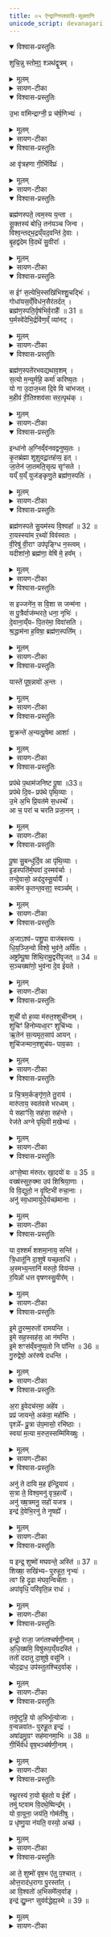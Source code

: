 ```yaml
---
title: ०५ ऐन्द्राग्निपश्वादि-सूक्तानि
unicode_script: devanagari
---
```


<details open><summary>विश्वास-प्रस्तुतिः</summary>

शुचि॒न्नु स्तोम॒ꣵ॒ श्ञथ॑द्वृ॒त्रम् ।
</details>

<details><summary>मूलम्</summary>

शुचि॒न्नु स्तोम॒ꣵ॒ श्ञथ॑द्वृ॒त्रम् ।
</details>

<details><summary>सायण-टीका</summary>

(SB) 1चतुर्थेऽनुवाकेऽभिमातिहैन्द्रपश्वादींना सूक्तान्यभिहितानि । पञ्चमे त्वैन्द्राग्निपश्वादीनां सूक्तान्यभिधीयन्ते । तत्र 'ऐन्द्राग्नं पुनरुत्सृष्टमालभेत' इत्यस्य पशोः सूक्ते षण्णामप्यृचां प्रतीकानि दर्शयति - 'शुचिं नु स्तोमं नवजातम्' इति वपाया पुरोनुवाक्या ।
सा च 'उभा वामिन्द्राग्री' इत्यत्र व्याख्याता ।

- शुचि॒न्नु स्तोम॒न्नव॑जातम॒द्येन्द्रा᳚ग्नी वृत्रहणा जु॒षेथा᳚म् ॥  [25]   
उ॒भा हि वाꣳ॑ सु॒हवा॒ जोह॑वीमि॒ ता वाजꣳ॑ स॒द्य उ॑श॒ते धेष्ठा᳚ ॥   

  -   टीका 4तत्रैव याज्या - शुचिमिति चतुष्पदा त्रिष्टुप् ॥   
शुचिं निर्दोषं स्तोमं स्तोत्रं नवजातं नवं अभूतपूर्वं जातं जननं अस्येति । बहुव्रीहौ पूर्वपदप्रकृतिस्वरत्वम् (पा.सू. 6.2.1) । अद्यास्मिन्नहनि । हे इन्द्राग्नी । पादादित्वान्न निहन्यते, षाष्ठिकमामन्त्रिताद्युदात्तत्वम् (पा.सू. 6.1.198) । वृत्रहणा वृत्रस्य पापस्य हन्तारौ युवाम् । 'सुपां सुलुक्' (पा.सू. 7.1.39) इत्यादिना आकारः, 'नामन्त्रिते समानाधिकरणे सामान्यवचनम्' (पा.सू. 8.1.73) इति पूर्वस्याविद्यमानवत्त्वनिषेधात् निहन्यते । जुषेथां सेवेथां नु क्षिप्रम् । 'आमन्त्रितं पूर्वमविद्यमानवत्' (पा.सू. 8.1.72) इत्यविद्यमानवत्त्वान्न निहन्यते, लसार्वधातुकानुदात्तत्वे विकरणस्वरः (पा.सू. 6.1.186) ।   
हि यस्मात् उभा उभौ वां युवां सुहवा स्वाह्वानौ आहूयमानावप्यरोषौ । 'बहुळं छन्दसि' (पा.सू. 6.1.34) इति प्रागेव प्रत्ययोत्पत्तेः अनैमित्तिके सम्प्रसारणे कृते, आतोयुचोऽप्रसङ्गात् (पा.सू. 3.3.128) 'ईषद्दुस्सुषु कृच्छ्राकृच्छ्रार्थेषु खल्' (पा.सू. 3.3.126) इति खल्प्रत्ययः, कृदुत्तरपदप्रकृतिस्वरत्वम् (पा.सू. 6.2.139) । उभा सुहवेति 'सुपां सुलुक्' (पा.सू. 7.1.39) इत्याकारः । ईदृशौ वां युवां जोहवीमि भृशमाह्वयामि । ह्वयतेर्यङ्लुक् 'अभ्यस्तस्य च' (पा.सू. 6.1.33) इति सम्प्रसारणम्, 'यङो वा' (पा.सू. 7.3.94) इति ईडागमः, 'हि च' (पा.सू. 8.1.34) इति निघाते निषिद्धे 'अभ्यस्तानामादिः' (पा.सू. 6.1.189) इत्याद्युदात्तत्वम् ।   
ता तौ युवां वाजं अन्नं उशते कामयमानाय यजमानाय । 'शतुरनुभो नद्यजादी' (पा.सू. 6.1.173) इति विभक्तेरुदात्तत्वम् । सद्यः तदानीमेव धेष्ठा धातृतमौ । धानकर्मणो दधातेस्तृचि 'तुश्छन्दसि' (पा.सू. 5.3.59) इतीष्ठन्प्रत्ययः 'तुरिष्ठेमेयस्सु' (पा.सू. 6.4.154) इति तृशब्दस्य लोपः, पूर्ववद्विभक्तेराकारः । तौ तादृग्गुणौ युवां यस्माज्जोहवीमि, तस्मादिमं स्तोमं जुषेथाम्, अस्मिन्निन्द्रियादिकं च धत्तमिति ॥

'श्नथद्वृत्रमुत सनोति' इति वपाया याज्या । सा चेन्द्राग्नी रोचना दिव इत्यत्र व्याख्याता ।

- श्ञथ॑द्वृ॒त्रमु॒त स॑नोति॒ वाज॒मिन्द्रा॒ यो अ॒ग्नी सहु॑री सप॒र्यात् ।  
इ॒र॒ज्यन्ता॑ वस॒व्य॑स्य॒ भूरे॒स्सह॑स्तमा॒ सह॑सा वाज॒यन्ता᳚ ।  

  -  टीका तत्रैव याज्यामाह— श्नथदूवृत्रमुतेति।   यो यजमान इन्द्राग्नी सपर्यात्परिचरति।   कीदृशा-विन्द्राग्नि, सहुरी समानाह्वानौ।   स यजमानो वृत्रं वरिणं श्नथद्विनाशयति।   उ-  १९६६ तापि च वाजमन्नं सनोति सर्वेभ्यः प्रयच्छति।   पुनरपि भूरेर्बहुलस्य वसव्यस्येरज्यन्ता, ईश्वरत्वं प्राप्तवन्तौ, सहसा स्वकीयेन बलेन सहस्तमाऽदिशयेन सोढारौ परबलस्या-भिभवितारावित्यर्थः।   वाजयन्ता वाजमन्मात्मन इच्छन्तौ।  
</details>

<details open><summary>विश्वास-प्रस्तुतिः</summary>

उ॒भा वा॑मिन्द्राग्नी॒ प्र च॑र्ष॒णिभ्यः॑ ।
</details>

<details><summary>मूलम्</summary>

उ॒भा वा॑मिन्द्राग्नी॒ प्र च॑र्ष॒णिभ्यः॑ ।
</details>

<details><summary>सायण-टीका</summary>

'उभा वामिन्द्राग्नी' इति पुरोडाशस्य पुरोनुवाक्या ।

- उ॒भा वा॑मिन्द्राग्नी आहु॒वध्या॑ उ॒भा राध॑सस्स॒ह मा॑द॒यध्यै᳚ ।  
उ॒भा दा॒तारा॑वि॒षाꣳ र॑यी॒णामु॒भा वाज॑स्य सा॒तये॑ हुवे वाम् ॥

  -   (टीका)  'प्रजापतिः प्रजा असृजत तास्सृष्टा इन्द्राग्नी अपागूहताम्' (तै.सं. 2.2.1) इति प्रश्ने काम्या इष्टय आम्नाताः । तत्र 'ऐन्द्राग्नमेकादशकपालं निर्वपेत्प्रजाकामः' । इति प्रथमा । तस्यामियं पुरोनुवाक्या - उभा वामिन्द्राग्नी इति त्रिष्टुप्चतुष्पदा ॥   
अयं च सर्वोऽनुवाको वैश्वदेवकाण्डम् । हे इन्द्राग्नी वां उभा उभौ । द्वितीयाद्विवचनस्य 'सुपां सुलुक्' (पा.सू. 7.1.39) इत्याकारः 'एकादेश उदात्तेनोदात्तः' (पा.सू. 8.2.5) इत्युदात्तत्वमेकादेशस्य । हुव इति वक्ष्यमाणेन सम्बन्धः, युवां आह्वयामि ।  
 किमर्थं ? - आहुवद्ध्यै आभिमुख्येन होतुं आहुतिप्रदानेनाराधयितुम् । जुहोतेः 'तुमर्थे सेसेनसेऽसेन्क्सेक्सेनध्यैअध्यैन्कध्यैकध्यैन्शध्यैशध्यैन्तवैतवेङ्तवेनः' (पा.सू. 3.4.9) इति कध्यैप्रत्ययः । किञ्च - राधः ओदनं हविर्लक्षणम् । 'सुपां सुपो भवन्ति' (पा.भा. 7.1.39) इति तृतीयार्थे षष्ठी, हेतौ वा पञ्चमी । उभा युवां सहैव यौगपद्येनैव नैकैकश्येन राधसा मादयद्ध्यै मादयितुं सहैव तर्पयितुं वा आह्वयामि । मदेर्ण्यन्तात्तेनैव सूत्रेण (पा.सू. 3.4.9) शध्यै प्रत्ययः सार्वधातुकत्वाण्णिलोपो (पा.सू. 6.4.51) न क्रियते ।  
 अनयोरेवाह्वाने कारणमाह - युवामेव ह्युभौ इषां अन्नानां रयीणां धनानां क्षेत्रपुत्रपश्वादीनां दातारौ । 'सावेकाचः' (पा.सू. 6.1.168) इति 'नामन्यतरस्याम्' (पा.सू. 6.1.177) इति च षष्ठीबहुवचनस्योदात्तत्वम् । तस्माद्वाजस्यान्नस्य सातये लाभाय । 'ऊतियूति' (पा.सू. 3.3.97) इत्यादिना उदात्तः क्तिन्निपातितः, 'जनसनखनां सञ्झलोः' (पा.सू. 6.4.42) इत्यात्वम् । तौ तादृशौ उभौ युवां हुवे आह्वयामि । ह्वयतेः 'बहुळं छन्दसि' (पा.सू. 2.4.73) इति शपो लुक्, 'ह्वस्सम्प्रसारणम्' (पा.सू. 6.1.32), 'अभ्यस्तस्य च' (पा.सू. 6.1.33), 'बहुळं छन्दसि' (पा.सू. 6.1.34) इति सम्प्रसारणम् ॥   
इन्द्राग्नी उभौ युवां, द्वितीयाद्विवचनम् । आहुवे आह्वयामि । किमर्थं? आहुवध्यै आभिमुख्येन होतुं उपस्थानेनाराधयितुमित्यर्थः । इह जुहोतिस्स्तुतिकर्मा ।   
किञ्च - राधसः रायो धनं हविर्लक्षणं स्तुतिर्वा । तृतीयार्थे षष्ठी । हेतौ वा पश्चमी । उभौ युवां सहैव नैकैकशः राधसः मादयध्यै मादयितूं सहैव तर्पयितुमाह्वयामि । अनयोरेवाह्वाने हेतुमाह - उभेति । युवामेव ह्युभौ इषामन्नानां रयीणां धनानां क्षेत्रपुत्रपश्वदीनां दातारौ । तस्माद्वाजस्यान्नस्य सातये लाभाय प्राप्त्यै तादृशावुभौ वां युवां हुवे आह्वयामि स्तौमि ॥


'प्रचर्षणिभ्यः' इति याज्या ।

- प्र च॑र्ष॒णिभ्य॑ᳶ पृतना॒ हवे॑षु॒ प्र पृ॑थि॒व्या रि॑रिचाथे दि॒वश्च॑ ।  
प्र सिन्धु॑भ्य॒ᳶ प्र गि॒रिभ्यो॑ महि॒त्वा प्रेन्द्रा᳚ग्नी॒ विश्वा॒ भुव॒नात्य॒न्या ।  

  -  टीका  तत्रैव विकल्पितां याज्यामाह— प्र चर्षणिभ्य इति।   हे इन्द्राग्नी पृतना संग्रामेषु  हवेषु हविः स्वीकारार्थे-ष्वाहवानेषु च चर्षणिभ्यो मनुष्येभ्यः प्रिरिचाथे परिरिचाथे प्ररिक्तावतिरिक्तौ भवथ:।   सर्वानपि मनुष्यानतिरिच्य वर्तेथे इत्यर्थः।   तथा पृथिव्या दिवश्व प्ररिरिचाथे तदुभयमतिरिच्य वर्तेथे।  तथा सिन्धुभ्यः प्ररिरिचाथे।   तथा गिरिभ्यः पर्वतेभ्यः प्ररिरिचाथे।   किं बहुना, अत्यन्याऽत्यन्तमितराणि विश्वा भुवना सर्वाणि भुवनानि महित्वा स्वकीयेन महिम्ना युवां प्ररिरिचाथे अतिरिच्य वर्तेथे।  
</details>

<details open><summary>विश्वास-प्रस्तुतिः</summary>

आ वृ॑त्रहणा गी॒र्भिर्विप्रः॑ ।
</details>

<details><summary>मूलम्</summary>

आ वृ॑त्रहणा गी॒र्भिर्विप्रः॑ ।
</details>

<details><summary>सायण-टीका</summary>

'अवृत्रहणा वृत्रहभिः' इति हविषः पुरोनुवाक्या ।


'गीर्भिर्विप्रः प्रमातिम्' इति याज्या । एतच्चोभयं पाशुकहौत्रे व्याख्यास्यते ॥



-  आवृ॑त्रहणा वृत्र॒हभि॒श्शुष्मैः᳚ ।  
इन्द्र॑ या॒तन्नमो॑भिरग्ने अ॒र्वाक् ।   
यु॒वꣳ राधो॑भि॒रक॑वेभिरिन्द्र ।  
अग्ने॑ अ॒स्मे भ॑वतमुत्त॒मेभिः॑ ।  

  - 1वपापुरोडाशस्विष्टकृतां पुरोरुक्प्रैषा मैत्रावरुणस्य - आ वृत्रहणेति त्रिष्टुप् ॥ हे वृत्रहणा! वृत्रस्य पापादेः हन्तारौ! हे इन्द्र! हे अग्ने! युवां आयातं आगच्छतं अर्वाक् अस्मदाभिमुख्येन नमोभिः अस्मदीयैर्नमस्कारैः हविर्लक्षणै अन्नैर्वा हेतुभिः आयातं, वृत्रहभिः पापादिहननसमर्थैः शुष्मैः बलैः इत्थंभूतौ युवाम् । किञ्च - हे इन्द्र! हे अग्ने! युवं युवां राधोभिः अस्मभ्यं देयैः अन्नैः अस्मे अस्मासु भवतम् । कीदृशैरिति चेत्? अकवेभिः अकुत्सितैः कुत्सितवाचि शब्दान्तरमेवेदं, उत्तमेभिः उतमैः इत्थंभूतौ भवतम् । मा भूतं निकृष्टैः देयैः । उत्तमशब्दः उञ्छादित्वादन्तोदात्तः ॥


-  गी॒र्भिर्विप्र॒ᳶ प्रम॑तिमि॒च्छमा॑नः ।  
  ईट्टे॑ र॒यिय्ँ य॒शस॑म्पूर्व॒भाज᳚म् ।  
  इन्द्रा᳚ग्नी वृत्रहणा सुवज्रा ।  
  प्र णो॒ नव्ये॑भिस्तिरतन्दे॒ष्णैः ।   

  -  1अथ तेषामेव च वपापरोडाशस्विष्टकृतां याज्याः - गीर्भिर्विप्र इति तिस्रस्त्रिष्टुभः ॥ हे इन्द्राग्नी! वृत्रहणा! पापादेः हन्तारौ! सुवज्रा! शोभनायुधौ! अयं विप्रः यजमानः युवां गीर्भिरीट्टे स्तौति याचते वा । कीदृशः? प्रमतिं प्रकर्षेण मन्तव्यं यशसं यशस्विनं न त्वयशस्यम् । मत्वर्थीयो लुप्यते । तेन तद्विषयत्वाभावात् आद्युदात्तत्वाभावः । अर्शआदिलक्षणे वाऽचि मध्योदात्तत्वं छान्दसम् । पूर्वभाजं पूर्वानस्य पुरुषान् यादृगभजत तादृशं रयिं धनं इच्छमानः लब्धुमिच्छन् युवां ईट्टे स्तौति । युवामपि तादृशं धनं अस्मभ्यं प्रतिरतं प्रवर्धयतं नव्येभिः नवतरैः अपूर्वैः नवितव्यैर्वा देष्णैः दानप्रकारैः ॥
</details>

<details open><summary>विश्वास-प्रस्तुतिः</summary>

ब्रह्म॑णस्पते॒ त्वम॒स्य य॒न्ता ।  
सू॒क्तस्य॑ बोधि॒ तन॑यञ्च जिन्व ।  
विश्व॒न्तद्भ॒द्रय्ँयद॒वन्ति॑ दे॒वाः ।  
बृ॒हद्व॑देम वि॒दथे॑ सु॒वीराः᳚ ।  
</details>

<details><summary>मूलम्</summary>

ब्रह्म॑णस्पते॒ त्वम॒स्य य॒न्ता ।  
सू॒क्तस्य॑ बोधि॒ तन॑यञ्च जिन्व ।  
विश्व॒न्तद्भ॒द्रय्ँयद॒वन्ति॑ दे॒वाः ।  
बृ॒हद्व॑देम वि॒दथे॑ सु॒वीराः᳚ ।  
</details>

<details><summary>सायण-टीका</summary>

2अथ 'ब्राह्मणस्पत्यं तूपरमालभेत' इत्यस्य पशोः सूक्ते वपायाः पुरोनुवाक्यामाह - ब्रह्मणो मन्त्रजातस्य पतिः पालकः कश्चिद्देवः, हे ब्रह्मणस्पते त्वमस्य अस्माभिः पठ्यमानस्य सूक्तस्य यन्ता नियामकः, अतो बोधि एतस्य सूक्तस्य तात्पर्यं बुध्यस्व । तत स्तनयं च त्वत्पुत्रसमानं च मां जिन्व प्रीणय । देवा युष्मदादयो विश्वमवन्तीति यदस्ति तद्भद्रं कल्याणम्, अतो रक्षार्थं सुवीराः शोमनापत्ययुक्ता वयं विदथे यज्ञे बृहत्प्रौढं स्तोत्रं वदेम ॥
</details>

<details open><summary>विश्वास-प्रस्तुतिः</summary>

स ईꣳ॑ स॒त्येभि॒स्सखि॑भिश्शु॒चद्भिः॑ ।       
गोधा॑यस॒व्ँविध॑न॒सैर॑तर्दत् ।    
ब्रह्म॑ण॒स्पति॒र्वृष॑भिर्व॒राहैः᳚ ॥ 31 ॥  
घ॒र्मस्वे॑देभि॒र्द्रवि॑ण॒व्ँ  व्या॑नट् ।
</details>

<details><summary>मूलम्</summary>

स ईꣳ॑ स॒त्येभि॒स्सखि॑भिश्शु॒चद्भिः॑ ।       
गोधा॑यस॒व्ँविध॑न॒सैर॑तर्दत् ।    
ब्रह्म॑ण॒स्पति॒र्वृष॑भिर्व॒राहैः᳚ ॥ 31 ॥  
घ॒र्मस्वे॑देभि॒र्द्रवि॑ण॒व्ँ  व्या॑नट् ।
</details>

<details><summary>सायण-टीका</summary>

3अथ वपाया याज्यामाह - स ईं स एव ब्रह्मणस्पतिः गोधायसं गोर्भूमेर्धारकं प्रतिपक्षिणं राजानं व्यतर्दत् विशेषेण हिंसितवान् । कैः सहितः? सखिभिः स्नेहयुक्तैः । कीदृशैः सखिभिः? सत्येभिः सत्यवादिभिः शुचद्भिः शुद्धियुक्तैः धनसैः हविर्लक्षणस्य धनस्य दातृभिः । इदृशै ऋत्विग्भिः पूजितो ब्रह्मणस्पतिर्विरोधिनो विनाशयतीत्यर्थः । न केवलमनिष्टं निवारयति किंत्विष्टमपि प्रापयति । कथमिति तदुच्यते - अयं ब्रह्मणस्पतिर्वृषभिः वर्षणशीलैः घर्मस्वेदेभिः घर्मनिमित्तस्वेदयुक्तपुरुषसदृशैः वरोहैर्मेघैर्द्रविणं सस्यनिष्पत्तिरूपं धनं व्यानट् विशेषेण व्याप्तवान् । वारिवाहशब्दस्य वर्णव्यत्ययेन वराह इति प्रयोगः । यथा घर्मसन्तप्ताः पुरुषाः स्विद्यन्ति तथा मेघदेहा ब्रह्मणस्पतिना प्रेरिता जलं स्रावयन्तीत्यर्थः ॥
</details>

<details open><summary>विश्वास-प्रस्तुतिः</summary>

ब्रह्म॑ण॒स्पते॑रभवद्यथाव॒शम् ।   
स॒त्यो म॒न्युर्महि॒ कर्मा॑ करिष्य॒तः ।   
यो गा उ॒दाज॒थ्स दि॒वे वि चा॑भजत् ।  
म॒हीव॑ री॒तिश्शव॑सा सर॒त्पृथ॑क् ।  
</details>

<details><summary>मूलम्</summary>

ब्रह्म॑ण॒स्पते॑रभवद्यथाव॒शम् ।   
स॒त्यो म॒न्युर्महि॒ कर्मा॑ करिष्य॒तः ।   
यो गा उ॒दाज॒थ्स दि॒वे वि चा॑भजत् ।  
म॒हीव॑ री॒तिश्शव॑सा सर॒त्पृथ॑क् ।  
</details>

<details><summary>सायण-टीका</summary>

4अथ पुरोडाशस्य पुरोनुवाक्यामाह - अस्य ब्रह्मणस्पतेः सर्वं जगत् यथा वशमभवत् येन प्रकारेणायमिच्छति तथैव प्रवर्तते । महिकर्मा जगन्नियमनरूपं महान्तं व्यापारं करिष्यतो ब्रह्मणस्पतेर्मन्युः सत्यः अवितथः कोपः, तस्मादेतदिच्छानुसारेण जगत्प्रवर्तते । जगत एतदधीनत्वमेव स्पष्टीक्रियते - गोशब्दोऽत्र जलवाची । य आदित्यो गा उदाजत् घर्मकाले जलानि स्वरश्मिभिर्भूम्या ऊर्ध्वं स्वीकृतवान् स आदित्यः पुनरपि दिवे दिवस्सकाशाद्व्यभजत् विशेषेण विभागं कृत्वा वृष्टिकाले जलं प्रेरितवान् । योऽयं धर्मकाले जलस्वीकारः, यश्च वृष्टिकाले पुनरपि जलस्य परित्याग एतत्सर्वं जगद्व्यवहारस्योपलक्षणम् । ब्रह्मणस्पतेरीदृशी रीतिर्महीव जगन्नियमनप्रकारो महानेष भुत्वा शवसा तदीयबलेन पृथक्सरत् बहुधा प्रवर्तते ॥
</details>

<details open><summary>विश्वास-प्रस्तुतिः</summary>

इन्धा॑नो अ॒ग्निव्ँव॑नवद्वनुष्य॒तः ।   
कृ॒तब्र॑ह्मा शूशुवद्रा॒तह॑व्य॒ इत् ।  
जा॒तेन॑ जा॒तमति॒सृत्प्र सृꣳ॑सते ।  
यय्ँ य॒य्ँ युज॑ङ्कृणु॒ते ब्रह्म॑ण॒स्पतिः॑ ।  
</details>

<details><summary>मूलम्</summary>

इन्धा॑नो अ॒ग्निव्ँव॑नवद्वनुष्य॒तः ।   
कृ॒तब्र॑ह्मा शूशुवद्रा॒तह॑व्य॒ इत् ।  
जा॒तेन॑ जा॒तमति॒सृत्प्र सृꣳ॑सते ।  
यय्ँ य॒य्ँ युज॑ङ्कृणु॒ते ब्रह्म॑ण॒स्पतिः॑ ।  
</details>

<details><summary>सायण-टीका</summary>

5अथ पुरोडाशस्य याज्यामाह - ब्रह्मणस्पतिर्देवः यं यं यजमानं युजं कृणुते कर्मानुष्ठानयुक्तं कुरुते, असावसौ यजमानोग्निमिन्धानः प्रदीपयन् वनुष्यतः स्वात्मानं हिंसिष्यतः शत्रून् वनवद्वनुयात् प्रतिहिंस्यात् । स च यजमानः कृतब्रह्मा संस्कृतमन्त्रो रातहव्य इत् दत्तहविष्क एव भूत्वा शूशुवत् अतिशयेन वर्धते । अयं यजमानः सृत् प्रसृतं जातं वैरिणां जन्म जातेन स्वकीयेन जन्मनाऽतिप्रसृंसतेऽतिशयेन प्रस्रंसयति अधःकरोतीत्यर्थः ॥
</details>

<details open><summary>विश्वास-प्रस्तुतिः</summary>

ब्रह्म॑णस्पते सु॒यम॑स्य वि॒श्वहा᳚ ॥ 32 ॥   
रा॒यस्स्या॑म र॒थ्यो॑ विव॑स्वतः ।   
वी॒रेषु॑ वी॒राꣳ उप॑पृङ्ग्धि न॒स्त्वम् ।  
यदीशा॑नो॒ ब्रह्म॑णा॒ वेषि॑ मे॒ हव᳚म् ।  
</details>

<details><summary>मूलम्</summary>

ब्रह्म॑णस्पते सु॒यम॑स्य वि॒श्वहा᳚ ॥ 32 ॥   
रा॒यस्स्या॑म र॒थ्यो॑ विव॑स्वतः ।   
वी॒रेषु॑ वी॒राꣳ उप॑पृङ्ग्धि न॒स्त्वम् ।  
यदीशा॑नो॒ ब्रह्म॑णा॒ वेषि॑ मे॒ हव᳚म् ।  
</details>

<details><summary>सायण-टीका</summary>

6अथ हविषः पुरोनुवाक्यामाह - हे ब्रह्यणस्पते सुयमस्य सुष्ठु नियामकस्य विवस्वतः शत्रून्विनाशयतस्तव प्रसादाद्विश्वहा सर्वेष्वहस्सु रायो धनयुक्ता रथ्यो रथयुक्ताः स्याम । त्वं तु नः अस्मदीयेषु वीरेषु पुत्रेषु वीरान् परकीयान् पुत्रानुपपृङ्ग्धि उपक्षीणत्वेन संपृक्तान्कुरु । यत् यदा ईशानोऽस्मत्स्वामी त्वं ब्रह्मणा मन्त्रेण युक्तं मे हवं मदीय हविः वैषि प्राप्नोषि तदेवत्सर्वं कुर्विति पूर्वत्रान्वयः ॥
</details>

<details open><summary>विश्वास-प्रस्तुतिः</summary>

स इज्जने॑न॒ स वि॒शा स जन्म॑ना ।   
स पु॒त्रैर्वाज॑म्भरते॒ धना॒ नृभिः॑ ।   
दे॒वाना॒य्ँयᳶ पि॒तर॑मा॒ विवा॑सति ।  
श्र॒द्धाम॑ना ह॒विषा॒ ब्रह्म॑ण॒स्पति᳚म् ।  
</details>

<details><summary>मूलम्</summary>

स इज्जने॑न॒ स वि॒शा स जन्म॑ना ।   
स पु॒त्रैर्वाज॑म्भरते॒ धना॒ नृभिः॑ ।   
दे॒वाना॒य्ँयᳶ पि॒तर॑मा॒ विवा॑सति ।  
श्र॒द्धाम॑ना ह॒विषा॒ ब्रह्म॑ण॒स्पति᳚म् ।  
</details>

<details><summary>सायण-टीका</summary>

7अथ हविषो याज्यामाह - योऽयं यजमानः देवानां पितरं पालकं ब्रह्मणस्पतिं श्रद्धामनाः श्रद्धायुक्तेन मनसा ध्यायन्, हविषा दीयमानेन आविवासति सर्वतो विशेषेणाच्छादयति प्रभूतं हविर्ददातीत्यर्थः । स इन् स एव यजमानो जनेन स्वकीयेन सह वाजं भरते अन्नं पोषयति । स इज्जनेनेत्युक्तमेव प्रपञ्चयति - स विशा स यजमानः करप्रदया प्रजया सह वाजं भरते । स जन्मना स यजमानो जातेन सहोदरेण युक्तो वाजं भरते । तथा स यजमानः पुत्रैस्सह वाजं भरते । तथा स यजमानो नृभिरन्यैर्मनुष्यैस्सह धना भरते मणिमुक्तादीनि धनानि संपादयति ॥
</details>

<details open><summary>विश्वास-प्रस्तुतिः</summary>

यास्ते॑ पूष॒न्नावो॑ अ॒न्तः ।
</details>

<details><summary>मूलम्</summary>

यास्ते॑ पूष॒न्नावो॑ अ॒न्तः ।
</details>

<details><summary>सायण-टीका</summary>

8अथ 'पौष्णꣴश्याममालभेतान्नकामः' इत्यस्य पशोः सूक्ते तिसृणामृचां प्रतीकानि दर्शयति - 'यास्ते पूषन्नावो अन्तः' इत्येषा वपायाः पुरोनुवाक्या ।  
सा च 'यज्ञो राये' इत्यनुवाके व्याख्याता ।


- यास्ते॑ पूष॒न्ना वो॑ अ॒न्तस्स॑मु॒द्रे   
हि॒र॒ण्ययी॑र॒न्तरि॑ख्षे॒ चर॑न्ति ।  
याभि॑र्यासि दू॒त्याꣳ सूर्य॑स्य ।  
कामे॑न कृ॒तश्रव॑ इ॒च्छमा॑नः ॥22॥  

  -  टीका 15पञ्चदशीमाह - हे पूषन्समुद्रे समुद्रवद्विस्तीर्णेऽन्तरिक्षे अन्तः मध्ये हिरण्ययीः सुवर्णवर्णाः ते तव संबन्धिन्यो नावो नौसमाना दीप्तयो याश्चरन्ति ॥ याभिश्च रश्मिभिस्त्वं सूर्यस्य दूत्यां यासि दूतत्वं प्राप्नोषि ॥ सूर्यो हि स्वर्भानुसंज्ञकेनासुरेण तमसाऽऽवृतस्सन् दुःखितायाः सूर्यायाः समीपे पूषणं रश्मियुक्तं दूतत्वेन प्रेषितवान् ॥ तदिदमाख्यानं शाखान्तरे द्रष्टव्यम् ॥ तथा च सूक्तेऽप्याम्नायते - 'तं देवासो अददुस्सूर्यायै' इति ॥ स त्वं ताभिर्दीप्तिभिर्युक्तस्तत् श्रव इच्छमानः कीर्तिमाकांक्षन् कामेन कृतः स्वेच्छयैव दूतकर्मणि प्रेरितः ॥ एतदुभयं पौष्णे कर्मणि द्रष्टव्यम् ॥ सूक्तेऽप्येकस्य प्रतीकमाम्नातम् - 'यास्ते पूषन्नावो अन्तः'24 इति ॥॥
</details>

<details open><summary>विश्वास-प्रस्तुतिः</summary>

शु॒क्रन्ते॑ अ॒न्यत्पू॒षेमा आशाः᳚ ।
</details>

<details><summary>मूलम्</summary>

शु॒क्रन्ते॑ अ॒न्यत्पू॒षेमा आशाः᳚ ।
</details>

<details><summary>सायण-टीका</summary>

'शुक्रं ते अन्यद्यजतं ते अन्यत्' इति वपाया याज्या ।  
सा च 'अग्ने यं यज्ञम्' इत्यत्र व्याख्याता ।

- शु॒क्रन्ते॑ अ॒न्यद्य॑ज॒तन्ते॑ अ॒न्यत् [44]  विषु॑रूपे॒ अह॑नी॒ द्यौरि॑वासि ।  
विश्वा॒ हि मा॒या अव॑सि स्वधावो भ॒द्रा ते॑ पूषन्नि॒ह रा॒तिर॑स्तु ।  

  - टीका  तत्रैव याज्यामाह—  १८५५ शुक्रं ते अन्यदिति।   हे पूषंस्ते तव शुक्रं शुद्धस्वरूपमन्यदनेकप्रकारम्, उदयकाले रक्तवर्णं रूपमन्यत्, मध्याह्नकाले श्वेतवर्णं रूपमन्यत्, इत्येवमनेक-प्रकारत्वम् ।   तथा ते तव यजतं पूजनमप्यन्यत्।   प्रातःकाले मित्रस्य चर्षणीधृत इत्यादिभिर्मन्त्रैः पूज्यसे।   मध्याह्ने त्वा सत्येनेत्यादिभिः ।   तथा त्वया निष्पादिते अहनी अपि, विषुरूपे नानारूपे।   अहःशब्दश्छत्रिन्यायेन रात्रिमप्युपलक्षयति।   अहः प्रकाशोपेतं रात्रिस्तमोयुक्तेति नानारूपत्वम् ।   एवं हि चित्रकार्यकृदपि त्वं द्यौरि-वासि।   आकाशं यथैकरूपं तद्वत्त्वमपि पक्षपातराहित्यादेकरूपोऽसि ।   मीयन्ते पदार्था याभिश्चत्तवृत्तिभिस्ताश्चित्तवृत्तयो मायाः ।   कव्यदानवाचिना च स्वधाशब्देन कृत्स्नमप्यन्नमुपलक्ष्यते ।   हे स्वधावोऽन्नवन्विश्वा हि मायाः सर्वां अपि अन्यदीयचित्त-वृत्तीरवसि रक्षसि ।   हे पूषन्निह कर्मणि ते तव रातिर्भद्राऽस्तु फलप्रदानं समीचीनं भवतु ।

'पूषेमा आशाः' इति पुरोडाशस्य पुरोनुवाक्या । सा च 'जुष्टो दमूनाः' इत्यनुवाके व्याख्याता ॥

 - पू॒षेमा आशा॒ अनु॑वेद॒ सर्वाः᳚ ॥5॥   
 सो अ॒स्माꣳ अभ॑यतमेन नेषत् ।  
 स्व॒स्ति॒दा अघृ॑णि॒स्सर्व॑वीरः ।  
 अप्र॑युच्छन्पु॒र ए॑तु॒ प्रजा॒नन् ।  

  - टीका  14पूषेमा इति त्रिष्टुम् ॥ इमा आशा दिशः सर्वाः पूषा अनुवेद अनुक्रमेण जानाति । सोऽस्मान् 'प्रकृत्याऽन्तः पादमव्यपरे' इति प्रकृतिभावः । अभयतमेन धर्माविरुद्धमार्गेण भयरहितेन वा नेषत् नयतु उभयोरपि लोकयोः भयनिवृत्तिमात्रमेव न, अपिच स्वस्तिदाः अविनाशस्य कल्याणस्य दाता 'आतो मन्' इति विच् । अघृणिः रक्षणशीलः 'अघृ धारणे' औणादिको निप्रत्ययः । यद्वा - अधृणिः आघृणिः समन्ताद्वितायमानतेजाः । उपसर्गह्रासः । यद्वा - यत्सकाशे अन्यो घृणिमान्नास्ति । पूर्ववन्न ऌस्वरबाधः । सर्ववीरः सर्वे वीरा यस्य संबन्धिनः तादृशः । यद्वा - सर्वैर्वीरैस्सह अस्माक पुरः अग्रतः अनुगच्छतु । अप्रयुच्छन् अप्रमाद्यन् । 'युच्छ प्रमादे' । प्रजानन् प्रकर्षेण जानन् अस्मदभिप्रेतानि जानन् ॥
</details>

<details open><summary>विश्वास-प्रस्तुतिः</summary>

प्रप॑थे प॒थाम॑जनिष्ट पू॒षा ॥33॥  
प्रप॑थे दि॒वᳶ प्रप॑थे पृथि॒व्याः ।  
उ॒भे अ॒भि प्रि॒यत॑मे स॒धस्थे᳚ ।  
आ च॒ परा॑ च चरति प्रजा॒नन् ।  
</details>

<details><summary>मूलम्</summary>

प्रप॑थे प॒थाम॑जनिष्ट पू॒षा ॥33॥  
प्रप॑थे दि॒वᳶ प्रप॑थे पृथि॒व्याः ।  
उ॒भे अ॒भि प्रि॒यत॑मे स॒धस्थे᳚ ।  
आ च॒ परा॑ च चरति प्रजा॒नन् ।  
</details>

<details><summary>सायण-टीका</summary>

9अथ पुरोडाशस्य याज्यामाह - पूषा पोषकोऽयमादित्यः पथां अन्तरिक्षवर्तिनां मार्गाणां मध्ये प्रपथे प्रकृष्टमार्गे अजनिष्ट अवस्थितः । तथा दिवो द्युलोकस्य संबन्धिनि प्रपथे प्रकृष्टमार्गे अजनिष्ट । तथा हि पृथिव्याः संबन्धिनि प्रपथे अजनिष्ट । प्रियतमे अतिशयेन प्रीतिमत्यौ सधस्थे परस्परं सहैवावस्थिते उभे द्यावापृथिव्यावभिलक्ष्यायं पूषा प्रजानन् यजमानेन कृतं कर्म तत्फलं च प्रकर्षेण विद्वान् आचरति च पराचरति च आगच्छति पुनर्गच्छति च । यजमानकृतस्य कर्मणः साक्षी भूत्वा लोकयोरुभयोरपि गमनागमने करोतीत्यर्थः ॥
</details>

<details open><summary>विश्वास-प्रस्तुतिः</summary>

पू॒षा सु॒बन्धु॑र्दि॒व आ पृ॑थि॒व्याः ।  
इ॒डस्पति॑र्म॒घवा॑ द॒स्मव॑र्चाः ।  
तन्दे॒वासो॒ अद॑दुस्सू॒र्यायै᳚ ।  
कामे॑न कृ॒तन्त॒वस॒ꣵ॒ स्वञ्च᳚म् ।  
</details>

<details><summary>मूलम्</summary>

पू॒षा सु॒बन्धु॑र्दि॒व आ पृ॑थि॒व्याः ।  
इ॒डस्पति॑र्म॒घवा॑ द॒स्मव॑र्चाः ।  
तन्दे॒वासो॒ अद॑दुस्सू॒र्यायै᳚ ।  
कामे॑न कृ॒तन्त॒वस॒ꣵ॒ स्वञ्च᳚म् ।  
</details>

<details><summary>सायण-टीका</summary>

10अथ हविषः पुरोनुवाक्यामाह - अयं पूषा दिवः द्युलोकवर्तिनो जनस्य बन्धुः । आपृथिव्याः पृथिवीलोकवर्तिनश्च जनस्य बन्धुः । इडस्पतिः अन्नस्य पालकः । मघवा धनवान् । दस्मवर्चाः दर्शनीयतेजाः । तं पूषणं देवासः इन्द्रादयस्सर्वे देवाः सूर्यायै विवाहदेवतायै अददुः दत्तवन्तः । सूर्या च देवता विवाहप्रकरणे - 'सूर्यां यः प्रत्यक्षम्' इत्यादिमन्त्रेषु प्रसिद्धा । कीदृशं पूषणं? कामेन कृतं भोगेच्छया प्रेरितं, तवसं महान्तं, स्वञ्चं शोभनगतिम् ॥
</details>

<details open><summary>विश्वास-प्रस्तुतिः</summary>

अ॒जाऽश्व॑ᳶ पशु॒पा वाज॑बस्त्यः ।  
धि॒य॒ञ्जि॒न्वो विश्वे॒ भुव॑ने॒ अर्पि॑तः ।   
अष्ट्रा᳚म्पू॒षा शि॑थि॒रामु॒द्वरी॑वृजत् ॥ 34 ॥  
स॒ञ्चख्षा॑णो॒ भुव॑ना दे॒व ई॑यते ।  
</details>

<details><summary>मूलम्</summary>

अ॒जाऽश्व॑ᳶ पशु॒पा वाज॑बस्त्यः ।  
धि॒य॒ञ्जि॒न्वो विश्वे॒ भुव॑ने॒ अर्पि॑तः ।   
अष्ट्रा᳚म्पू॒षा शि॑थि॒रामु॒द्वरी॑वृजत् ॥ 34 ॥  
स॒ञ्चख्षा॑णो॒ भुव॑ना दे॒व ई॑यते ।  
</details>

<details><summary>सायण-टीका</summary>

11अथ हविषो याज्यामाह - यः पूषा सोऽयं अजाश्वः अश्वस्थाने रथे बध्यत इत्यर्थः । पशुपा पशूनां पालयिता । वस्त्रं गृहम्, वाजेनान्नेन संपूर्णं गृहं यस्यासौ वाजबस्त्यः । धियं प्राणिनां बुद्धिं जिन्वति प्रीणयतीति धियंजिन्वः । विश्वे भुवने सर्वस्मिन् लोकेऽर्पितोऽवस्थितः । तादृशः पूषा अष्ट्रां स्वहस्तेऽवस्थितामायुधविशेषरूपामारां शिथिरां शिथिलां कृत्वा उद्वरीवृजत् उद्धृत्य वर्जितवान् परित्यक्तवान् । मदमत्तानां गजानां निवारिका येयं दीर्घदण्डा सेयमारा । सा च पूष्णो हस्ते वर्तते । तथा च बह्वृचा आमनन्ति - 'यां पूषन्ब्रह्मचोदनीमारां बिभर्ष्याघृणः' इति । 'या ते अष्ट्रा' इति मन्त्रान्तरे समाम्नानादारैवाष्ट्रा अस्मदनुग्रहार्थं भयहेतुमारां वर्जितवानित्यर्थः । स देवः पूषा भुवना संचक्षाणो लोकान्सम्यक्प्रकाशयन्नीयते चेष्टते ॥
</details>

<details open><summary>विश्वास-प्रस्तुतिः</summary>

शुची॑ वो ह॒व्या म॑रुत॒श्शुची॑नाम् ।  
शुचिꣳ॑ हिनोम्यध्व॒रꣳ शुचि॑भ्यः ।  
ऋ॒तेन॑ स॒त्यमृत॒साप॑ आयन् ।   
शुचि॑जन्मान॒श्शुच॑यᳶ पाव॒काः ।
</details>

<details><summary>मूलम्</summary>

शुची॑ वो ह॒व्या म॑रुत॒श्शुची॑नाम् ।  
शुचिꣳ॑ हिनोम्यध्व॒रꣳ शुचि॑भ्यः ।  
ऋ॒तेन॑ स॒त्यमृत॒साप॑ आयन् ।   
शुचि॑जन्मान॒श्शुच॑यᳶ पाव॒काः ।
</details>

<details><summary>सायण-टीका</summary>

12अथ 'मारुतं पृश्निमालभेतान्नकामः' इत्यस्य पशोः सूक्ते वपायाः पुरोनुवाक्यामाह - हे मरुतः शुचीनां शुद्धानां वो युष्माकं शुची हव्या शुद्धानि हवींषि हिनोमि प्रापयामीत्यर्थः । तथा शुचिभ्यो मरुद्भ्यः शुचिं शुद्धमध्वरं हिंसारहितं कर्म हिनोमि संपादयामि । ऋतसापः यज्ञसमवायिनो मरुतः ऋतेन यज्ञेन सत्यमवितथं फलमायन् प्रापितवन्तः । कीदृशा मरुतः? शुचिजन्मानः शुद्धेन जन्मना युक्ताः । शुचयः आचरणेनापि शुद्धाः । पावका इतरेषां शोधकाः ॥
</details>

<details open><summary>विश्वास-प्रस्तुतिः</summary>

प्र चि॒त्रम॒र्कङ्गृ॑ण॒ते तु॒राय॑ ।  
मारु॑ताय॒ स्वत॑वसे भरध्वम् ।  
ये सहाꣳ॑सि॒ सह॑सा॒ सह॑न्ते ।   
रेज॑ते अग्ने पृथि॒वी म॒खेभ्यः॑ ।
</details>

<details><summary>मूलम्</summary>

प्र चि॒त्रम॒र्कङ्गृ॑ण॒ते तु॒राय॑ ।  
मारु॑ताय॒ स्वत॑वसे भरध्वम् ।  
ये सहाꣳ॑सि॒ सह॑सा॒ सह॑न्ते ।   
रेज॑ते अग्ने पृथि॒वी म॒खेभ्यः॑ ।
</details>

<details><summary>सायण-टीका</summary>

13अथ वपाया याज्यामाह - हे ऋत्विजः मारुताय मरुतां संघाताय अर्कमर्चनं प्रभरध्वं प्रकर्षेण संपादयत । कीदृशमर्कं? चित्रं नानाविधम् । कीदृशाय मारुताय? गृणते अस्मद्धितं ब्रुवते । तुराय सेनायुक्ताय । स्वतवसे स्वतस्सिद्धबलयुक्ताय । ये मरुतः सहांसि परकीयबलानि सहसा स्वकीयबलेन सहन्तेऽभिभवन्ति । हेऽग्ने मखेभ्यो यागस्वामिभ्यस्तेभ्यो मरुद्भ्यः पृथिवी रेजते कम्पते, अतस्तच्छान्त्यर्थं हविः प्रदातव्यमित्यभिप्रायः ॥
</details>

<details open><summary>विश्वास-प्रस्तुतिः</summary>

अꣳसे॒ष्वा म॑रुतᳵ खा॒दयो॑ वः ॥ 35 ॥  
वख्ष॑स्सुरु॒क्मा उप॑ शिश्रिया॒णाः ।   
वि वि॒द्युतो॒ न वृ॒ष्टिभी॑ रुचा॒नाः ।  
अनु॑ स्व॒धामायु॑धै॒र्यच्छ॑मानाः ।  
</details>

<details><summary>मूलम्</summary>

अꣳसे॒ष्वा म॑रुतᳵ खा॒दयो॑ वः ॥ 35 ॥  
वख्ष॑स्सुरु॒क्मा उप॑ शिश्रिया॒णाः ।   
वि वि॒द्युतो॒ न वृ॒ष्टिभी॑ रुचा॒नाः ।  
अनु॑ स्व॒धामायु॑धै॒र्यच्छ॑मानाः ।  
</details>

<details><summary>सायण-टीका</summary>

14अथ पुरोडाशस्य पुरोनुवाक्यामाह - हे मरुतः वो युष्माकमंसेषु खादयः शत्रून्खादितुं प्रहर्तुं समर्था आयुधविशेषा आ सर्वत आरूढाः । वक्षस्सु त्वदीयेषु रुक्मा रत्नाभरणविशेषा उपशिश्रियाणा उपेत्याश्रित्य वर्तन्ते । विद्युतो न यथा विद्युत्संपाता रोचन्तेतद्वद्यूयं व्यृष्टिभिः आयुघविशेषैर्व्यृष्ट्याख्यैर्विशेषेण रोचमानाः स्थिताः । तथा च मन्त्रान्तरम् - 'यत्क्रीडथ मरुत ऋष्टिमन्तः' इति । ऋष्टिविशिष्टत्वाद्व्यृष्टय इत्युच्यन्ते । तथा स्वकीयैरायुधैः स्वधां परकीयमन्नं जग्ध्वा अनुयच्छमानाः अनुदिनमस्मभ्यं ददतोऽवस्थिताः ॥
</details>

<details open><summary>विश्वास-प्रस्तुतिः</summary>

या व॒श्शर्म॑ शशमा॒नाय॒ सन्ति॑ ।  
त्रि॒धातू॑नि दा॒शुषे॑ यच्छ॒ताधि॑ ।  
अ॒स्मभ्य॒न्तानि॑ मरुतो॒ विय॑न्त ।  
र॒यिन्नो॑ धत्त वृषणस्सु॒वीर᳚म् ।  
</details>

<details><summary>मूलम्</summary>

या व॒श्शर्म॑ शशमा॒नाय॒ सन्ति॑ ।  
त्रि॒धातू॑नि दा॒शुषे॑ यच्छ॒ताधि॑ ।  
अ॒स्मभ्य॒न्तानि॑ मरुतो॒ विय॑न्त ।  
र॒यिन्नो॑ धत्त वृषणस्सु॒वीर᳚म् ।  
</details>

<details><summary>सायण-टीका</summary>

15अथ पुरोडाशस्य याज्यामाह - हे मरुतः वो युष्माकं या शर्म यानि शरणानि गृहाणि शशमानाय सन्ति शंसनं कुर्वते यजमानाय दातुं संपादितानि तानि गृहाणि, त्रिधातूनि अशनं पानं खादनमित्येतानि त्रीणि धारयन्तीति त्रिधातूनि । तदेतत्त्रयमन्यत्राम्नायते - 'त्रेधा विहितं वा इदमन्नमशनं पानं खादः' इति । एतैस्त्रिविधैरन्नैरूपेतानि गृहाणि दाशुषे हविर्दत्तवते यजमानाय अधियच्छत आधिक्येन धत्त । हे मरुतोऽस्मभ्यमपि तानि गृहाणि वियन्त विशेषेण यच्छत । वृषणः कामानां वर्षितारो यूयं रयिं धनं सुवीरं सुष्ठु वीरपुत्रयुतं धत्त संपादयत ॥
</details>

<details open><summary>विश्वास-प्रस्तुतिः</summary>

इ॒मे तु॒रम्म॒रुतो॑ रामयन्ति ।  
इ॒मे सह॒स्सह॑स॒ आ न॑मन्ति ।  
इ॒मे शꣳस॑व्ँवनुष्य॒तो नि पा᳚न्ति ॥ 36 ॥  
गु॒रुद्वेषो॒ अर॑रुषे दधन्ति ।  
</details>

<details><summary>मूलम्</summary>

इ॒मे तु॒रम्म॒रुतो॑ रामयन्ति ।  
इ॒मे सह॒स्सह॑स॒ आ न॑मन्ति ।  
इ॒मे शꣳस॑व्ँवनुष्य॒तो नि पा᳚न्ति ॥ 36 ॥  
गु॒रुद्वेषो॒ अर॑रुषे दधन्ति ।  
</details>

<details><summary>सायण-टीका</summary>

16अथ हविषः पुरोनुवाक्यामाह - इमे मरुतः तुरं तूर्ण रामयन्ति अस्मान् क्रीडयन्ति । इमे मरुतः सहसो बलवतः शत्रोः सहो बलमानयन्ति आनतं कुर्वन्ति विनाशयन्तीत्यर्थः । इमे मरुतः शंसं शंसितारं यजमानं वनुष्यतो हिंसितुः शत्रोः सकाशान्निपान्ति नितरां रक्षन्ति । अररुषे हविष्प्रदानमकुर्वते नास्तिकाय गुरुद्वेषो महान्तं द्वेषं दधन्ति कुर्वन्ति ॥
</details>

<details open><summary>विश्वास-प्रस्तुतिः</summary>

अ॒रा इ॒वेदच॑रमा॒ अहे॑व ।   
प्रप्र॑ जायन्ते॒ अक॑वा॒ महो॑भिः ।   
पृश्ञे᳚ᳶ प्रु॒त्रा उ॑प॒मासो॒ रभि॑ष्ठाः ।  
स्वया॑ म॒त्या म॒रुत॒स्सम्मि॑मिख्षुः ।
</details>

<details><summary>मूलम्</summary>

अ॒रा इ॒वेदच॑रमा॒ अहे॑व ।   
प्रप्र॑ जायन्ते॒ अक॑वा॒ महो॑भिः ।   
पृश्ञे᳚ᳶ प्रु॒त्रा उ॑प॒मासो॒ रभि॑ष्ठाः ।  
स्वया॑ म॒त्या म॒रुत॒स्सम्मि॑मिख्षुः ।
</details>

<details><summary>सायण-टीका</summary>

17अथ हविषो याज्यामाह - अरा इवेत् यथा रथचक्रस्याराः सर्वतो वर्तमाना अचरमाः प्रथमचरमभावरहितास्तथैवैते मरुतः सर्वे सहोत्पन्नत्वात्प्रथमचरमभावरहिताः । अहेव यथा वाऽहानि षष्टिधटिकात्मकानि न्यूनाधिकभावरहितानि तथैवैते मरुतश्चलनस्वभावेन समानत्वादुत्तमाधमभावरहिताः । ते च मरुतः अकवा अकुत्सिताः महोभिः स्वकीयैर्माहात्म्यैः प्र प्रजायन्ते अतिशयेन प्रकृष्टाः संपद्यन्ते । ते च मरुतः पृश्नेः पुत्रा गोरूपायाः पृश्निदेवताया अपत्यानि । उपमासः सर्वेषामुत्तमवस्तूनामुपमारूपा एव । रभिष्ठाः अतिशयेन वेगेन युक्ताः । ते च मरुतः स्वया मत्या स्वकीयया बुद्ध्या संमिमिक्षुः सम्यङ्मेहनं वृष्टिजलं दत्तवन्तः ॥
</details>

<details open><summary>विश्वास-प्रस्तुतिः</summary>

अनु॑ ते दायि म॒ह इ॑न्द्रि॒याय॑ ।   
स॒त्रा ते॒ विश्व॒मनु॑ वृत्र॒हत्ये᳚ ।   
अनु॑ ख्ष॒त्रमनु॒ सहो॑ यजत्र ।  
इन्द्र॑ दे॒वेभि॒रनु॑ ते नृ॒षह्ये᳚ ।   
</details>

<details><summary>मूलम्</summary>

अनु॑ ते दायि म॒ह इ॑न्द्रि॒याय॑ ।   
स॒त्रा ते॒ विश्व॒मनु॑ वृत्र॒हत्ये᳚ ।   
अनु॑ ख्ष॒त्रमनु॒ सहो॑ यजत्र ।  
इन्द्र॑ दे॒वेभि॒रनु॑ ते नृ॒षह्ये᳚ ।   
</details>

<details><summary>सायण-टीका</summary>

18अथ 'ऐन्द्रमरुणमालभेतेन्द्रियकामः' इत्यस्य पशोः सूक्ते वपायाः पुरोनुवाक्यामाह - हे इन्द्र ते तव इन्द्रियाभिवृद्ध्यर्थं महे महती पूजा अनुदायि अनुक्रमेण दत्ता । अथवा महे महत इन्द्रियाय यदनुकूलं तद्दत्तम् । यथा वृत्रहत्वे वृत्रवधे सति ते तुभ्यं सत्रा साकं सर्वैर्देवैर्मिलित्वा विश्वमनुदत्तम् । यदा वृत्रवधं कृतवानसि तदा तव विश्वस्वामित्वं सर्वैर्देवैरङ्गीकृतमित्यर्थः । हे यजत्र पूजार्ह इन्द्र क्षत्रं क्षत्रियजातिः अनुदत्ता सर्वक्षत्रियस्वामित्वं तुभ्यं दत्तमित्यर्थः । तथा सहो बलमनुदत्तम् । नृषह्ये मनुष्याणामभिभवे प्राप्ते देवेभिस्ते तुभ्यमनुदत्तम्, तद्रक्षणमित शेषः ॥
</details>

<details open><summary>विश्वास-प्रस्तुतिः</summary>

य इन्द्र॒ शुष्मो॑ मघवन्ते॒ अस्ति॑ ॥ 37 ॥  
शिख्षा॒ सखि॑भ्यᳶ पुरुहूत॒ नृभ्यः॑ ।  
त्वꣳ हि दृ॒ढा म॑घव॒न्विचे॑ताः ।   
अपा॑वृधि॒ परि॑वृति॒न्न राधः॑ ।  
</details>

<details><summary>मूलम्</summary>

य इन्द्र॒ शुष्मो॑ मघवन्ते॒ अस्ति॑ ॥ 37 ॥  
शिख्षा॒ सखि॑भ्यᳶ पुरुहूत॒ नृभ्यः॑ ।  
त्वꣳ हि दृ॒ढा म॑घव॒न्विचे॑ताः ।   
अपा॑वृधि॒ परि॑वृति॒न्न राधः॑ ।  
</details>

<details><summary>सायण-टीका</summary>

19अथ वपाया याज्यामाह - हे मघवन् धनवन्निन्द्र ते तव यः शुष्मो बलमस्ति तत् हे पुरुहूत सखिभ्यः त्वयि स्निग्धेभ्यो नृभ्यो मनुष्येभ्यो यजमानेभ्य: शिक्षा शिक्षितं शुष्मं बलं देहि । हे मघवन्निन्द्र त्वं हि यस्मात्कारणात् दृढा बलाधिक्यादत्यन्तदृढो विचेता विविधजगदभिज्ञश्च तस्मात्कारणात् राधः अन्नमपावृधि अभिवर्धय । परिवृतिं न परिवारमप्यभिवर्धय ॥
</details>

<details open><summary>विश्वास-प्रस्तुतिः</summary>

इन्द्रो॒ राजा॒ जग॑तश्चर्षणी॒नाम् ।  
अ॒धि॒ख्षमि॒ विषु॑रूप॒य्ँयदस्ति॑ ।  
ततो॑ ददातु दा॒शुषे॒ वसू॑नि ।  
चोद॒द्राध॒ उप॑स्तुतश्चिद॒र्वाक् ।  
</details>

<details><summary>मूलम्</summary>

इन्द्रो॒ राजा॒ जग॑तश्चर्षणी॒नाम् ।  
अ॒धि॒ख्षमि॒ विषु॑रूप॒य्ँयदस्ति॑ ।  
ततो॑ ददातु दा॒शुषे॒ वसू॑नि ।  
चोद॒द्राध॒ उप॑स्तुतश्चिद॒र्वाक् ।  
</details>

<details><summary>सायण-टीका</summary>

20अथ पुरोडाशस्य पुरोनुवाक्यामाह - अयमिन्द्रः कृत्स्नस्य जगतो विशेषतश्चर्षणीनां मनुष्याणां च राजा, अधिक्षमि क्षमाया भूमे रुपरि विषुरूपं नानाप्रकारं यद्धनमस्ति ततः सकाशाद्दाशुषे हविर्दत्तवते यजमानाय वसून्यपेक्षितानि धनानि ददातु । उपस्तुतो यजमानेन स्तूयमानस्सन्नर्वागभिमुखो भूत्वा राधश्चित् अन्नमपि चोदेत् प्रेरयतु ददात्वित्यर्थः ॥
</details>

<details open><summary>विश्वास-प्रस्तुतिः</summary>

तमु॑ष्टुहि॒ यो अ॒भिभू᳚त्योजाः ।   
व॒न्वन्नवा॑तᳶ पुरुहू॒त इन्द्रः॑ ।  
अषा॑ढमु॒ग्रꣳ सह॑मानमा॒भिः ॥ 38 ॥  
गी॒र्भिर्व॑र्ध वृष॒भञ्च॑र्षणी॒नाम् ।  
</details>

<details><summary>मूलम्</summary>

तमु॑ष्टुहि॒ यो अ॒भिभू᳚त्योजाः ।   
व॒न्वन्नवा॑तᳶ पुरुहू॒त इन्द्रः॑ ।  
अषा॑ढमु॒ग्रꣳ सह॑मानमा॒भिः ॥ 38 ॥  
गी॒र्भिर्व॑र्ध वृष॒भञ्च॑र्षणी॒नाम् ।  
</details>

<details><summary>सायण-टीका</summary>

21अथ पुरोडाशस्य याज्यामाह - शत्रूणामभिभूतौ शक्तमोजो बलं यस्यासावभिभूत्योजाः तादृशो य इन्द्रोऽस्ति तमु तमेवेन्द्रं हे वागिन्द्रिय स्तुहि । अयमिन्द्रः पुरुहूतो बहुभिर्यजमानैराहूतः । अवातो वायुरहितो निश्चल इत्यर्थः । तादृशो वन्वन् अभिमतप्रदानं कुर्वन्वर्तते । अषाढं अन्यैरभिभवितुमशक्यम् । उग्रं तीव्रम् । सहमानं शत्रूनभिभवन्तम् । चर्षणीनां वृषभं मनुष्याणां कामाभिवर्षणहेतुम् । आभिर्गीर्भिर्वेदोक्ताभिः स्तुतिभिः वर्ध हे वागिन्द्रिय वर्धस्व ॥
</details>

<details open><summary>विश्वास-प्रस्तुतिः</summary>

स्थू॒रस्य॑ रा॒यो बृ॑ह॒तो य ईशे᳚ ।   
तमु॑ ष्टवाम वि॒दथे॒ष्विन्द्र᳚म् ।   
यो वा॒युना॒ जय॑ति॒ गोम॑तीषु ।  
प्र धृ॑ष्णु॒या न॑यति॒ वस्यो॒ अच्छ॑ ।  
</details>

<details><summary>मूलम्</summary>

स्थू॒रस्य॑ रा॒यो बृ॑ह॒तो य ईशे᳚ ।   
तमु॑ ष्टवाम वि॒दथे॒ष्विन्द्र᳚म् ।   
यो वा॒युना॒ जय॑ति॒ गोम॑तीषु ।  
प्र धृ॑ष्णु॒या न॑यति॒ वस्यो॒ अच्छ॑ ।  
</details>

<details><summary>सायण-टीका</summary>

22अथ हविषा पुरोनुवाक्यामाह - य इन्द्रः स्थूरस्य स्थूलस्य बहुलस्येत्यर्थः । बृहतो महतोऽनर्घस्येत्यर्थः । तादृशस्य रायो धनस्य ईशे स्वामी भवति । तमु तमेवेन्द्रं विदथेषु यज्ञेषु स्तवाम नानाविधैः स्तोत्रैः स्तुतिं करवाम । य इन्द्रः वायुना सहितो गोमतीषु गोमहिषादियुक्तासु परसेनासु जयति नयं प्राप्नोति । धृष्णुया स्वकीयेन धृष्णुत्वेन प्रागल्भ्येन वस्यो वसीयसो धनवत्तमान् पुत्रादीनच्छ अस्मदाभिमुख्येन प्रकर्षेण नयति ।
</details>

<details open><summary>विश्वास-प्रस्तुतिः</summary>

आ ते॒ शुष्मो॑ वृष॒भ ए॑तु प॒श्चात् ।   
ओत्त॒राद॑ध॒रागा पु॒रस्ता᳚त् ।  
आ वि॒श्वतो॑ अ॒भिसमे᳚त्व॒र्वाङ् ।   
इन्द्र॑ द्यु॒म्नꣳ सुव॑र्वद्धेह्य॒स्मे ॥ 39 ॥  
</details>

<details><summary>मूलम्</summary>

आ ते॒ शुष्मो॑ वृष॒भ ए॑तु प॒श्चात् ।   
ओत्त॒राद॑ध॒रागा पु॒रस्ता᳚त् ।  
आ वि॒श्वतो॑ अ॒भिसमे᳚त्व॒र्वाङ् ।   
इन्द्र॑ द्यु॒म्नꣳ सुव॑र्वद्धेह्य॒स्मे ॥ 39 ॥  
</details>

<details><summary>सायण-टीका</summary>

23अथ हविषो याज्यामाह - हे इन्द्र वृषभः श्रेष्ठस्ते तव शुष्मो बलं पश्चात् अस्मत्तः पश्चिमभागे एतु आगच्छतु । तथैवोत्तरात् उत्तरभागेऽप्यागच्छतु । अधराक् अधोभागेऽप्यागच्छतु । पुरस्तात् पूर्वभागेऽप्यागच्छतु । विश्वतः सर्वेषु प्रदेशेषु अभि अस्मानभिलक्ष्य अर्वाङ् समीपवर्ती समेतु सम्यक्प्राप्नोतु । हे इन्द्र सुवर्वत् स्वर्गयुक्तं द्युम्नं धनं अस्मे धेहि अस्मासु संपादय ॥

अत्र विनियोगसंग्रहः-  
पुनरुत्सृष्ट ऐन्द्राग्ने शुचिं नु स्तोमसूक्तकम् ।   
ब्रह्मणस्पत इत्येतद्ब्राह्मणस्पत्यतूपरे ॥ १ ॥  

यास्ते पूषन्निति त्वन्नप्रदे श्यामे हि पौष्णके ।  
शुची व इति पृश्नौ स्यान्मारुतेऽन्नस्य दातरि ॥  

अनु ते दाय्यैन्द्रके स्यादरुणे हीन्द्रियप्रदे ॥ २ ॥


इति श्रीमत्सायणाचार्यविरचिते माधवीये वेदार्थप्रकाशे कृष्णयजुर्वेदीयतैत्तिरीयब्राह्मणभाष्ये द्वितीयाष्टके अष्टमप्रपाठके पञ्चमोऽनुवाकः ॥  

</details>

